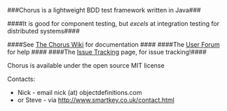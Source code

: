 ###Chorus is a lightweight BDD test framework written in Java###

####It is good for component testing, but *excels* at integration testing for distributed systems####

####See [The Chorus Wiki](http://github.com/Chorus-bdd/Chorus/wiki) for documentation ####
####The [User Forum](http://forum.chorusbdd.org/) for help ####
####The [Issue Tracking](https://github.com/Chorus-bdd/Chorus/issues?state=open) page, for issue tracking!####

Chorus is available under the open source MIT license

Contacts:  
 * Nick - email nick (at) objectdefinitions.com  
 * or Steve - via http://www.smartkey.co.uk/contact.html

